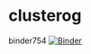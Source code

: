 # clusterog
binder754
[![Binder](https://mybinder.org/badge_logo.svg)](https://mybinder.org/v2/gh/Aarushky89/clusterog.git/main)
